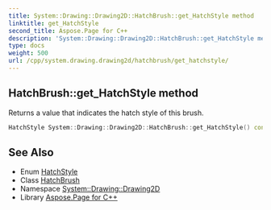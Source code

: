 ```yaml
---
title: System::Drawing::Drawing2D::HatchBrush::get_HatchStyle method
linktitle: get_HatchStyle
second_title: Aspose.Page for C++
description: 'System::Drawing::Drawing2D::HatchBrush::get_HatchStyle method. Returns a value that indicates the hatch style of this brush in C++.'
type: docs
weight: 500
url: /cpp/system.drawing.drawing2d/hatchbrush/get_hatchstyle/
---
```

## HatchBrush::get_HatchStyle method


Returns a value that indicates the hatch style of this brush.

```cpp
HatchStyle System::Drawing::Drawing2D::HatchBrush::get_HatchStyle() const
```

## See Also

* Enum [HatchStyle](../../hatchstyle/)
* Class [HatchBrush](../)
* Namespace [System::Drawing::Drawing2D](../../)
* Library [Aspose.Page for C++](../../../)
